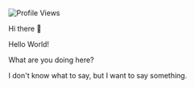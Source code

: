 #

![Profile Views](https://komarev.com/ghpvc/?username=biaov2017&label=%20浏览量%20%20)

Hi there 👋

Hello World!

What are you doing here?

I don't know what to say, but I want to say something.
